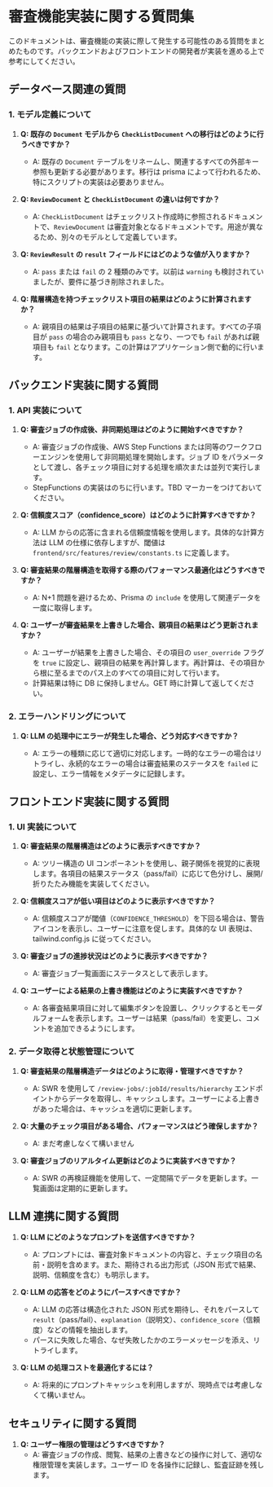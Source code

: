 # 審査機能実装に関する質問集

このドキュメントは、審査機能の実装に際して発生する可能性のある質問をまとめたものです。バックエンドおよびフロントエンドの開発者が実装を進める上で参考にしてください。

## データベース関連の質問

### 1. モデル定義について

1. **Q: 既存の `Document` モデルから `CheckListDocument` への移行はどのように行うべきですか？**

   - A: 既存の `Document` テーブルをリネームし、関連するすべての外部キー参照も更新する必要があります。移行は prisma によって行われるため、特にスクリプトの実装は必要ありません。

2. **Q: `ReviewDocument` と `CheckListDocument` の違いは何ですか？**

   - A: `CheckListDocument` はチェックリスト作成時に参照されるドキュメントで、`ReviewDocument` は審査対象となるドキュメントです。用途が異なるため、別々のモデルとして定義しています。

3. **Q: `ReviewResult` の `result` フィールドにはどのような値が入りますか？**

   - A: `pass` または `fail` の 2 種類のみです。以前は `warning` も検討されていましたが、要件に基づき削除されました。

4. **Q: 階層構造を持つチェックリスト項目の結果はどのように計算されますか？**
   - A: 親項目の結果は子項目の結果に基づいて計算されます。すべての子項目が `pass` の場合のみ親項目も `pass` となり、一つでも `fail` があれば親項目も `fail` となります。この計算はアプリケーション側で動的に行います。

## バックエンド実装に関する質問

### 1. API 実装について

1. **Q: 審査ジョブの作成後、非同期処理はどのように開始すべきですか？**

   - A: 審査ジョブの作成後、AWS Step Functions または同等のワークフローエンジンを使用して非同期処理を開始します。ジョブ ID をパラメータとして渡し、各チェック項目に対する処理を順次または並列で実行します。
   - StepFunctions の実装はのちに行います。TBD マーカーをつけておいてください。

2. **Q: 信頼度スコア（confidence_score）はどのように計算すべきですか？**

   - A: LLM からの応答に含まれる信頼度情報を使用します。具体的な計算方法は LLM の仕様に依存しますが、閾値は `frontend/src/features/review/constants.ts` に定義します。

3. **Q: 審査結果の階層構造を取得する際のパフォーマンス最適化はどうすべきですか？**

   - A: N+1 問題を避けるため、Prisma の `include` を使用して関連データを一度に取得します。

4. **Q: ユーザーが審査結果を上書きした場合、親項目の結果はどう更新されますか？**
   - A: ユーザーが結果を上書きした場合、その項目の `user_override` フラグを `true` に設定し、親項目の結果を再計算します。再計算は、その項目から根に至るまでのパス上のすべての項目に対して行います。
   - 計算結果は特に DB に保持しません。GET 時に計算して返してください。

### 2. エラーハンドリングについて

1. **Q: LLM の処理中にエラーが発生した場合、どう対応すべきですか？**

   - A: エラーの種類に応じて適切に対応します。一時的なエラーの場合はリトライし、永続的なエラーの場合は審査結果のステータスを `failed` に設定し、エラー情報をメタデータに記録します。

## フロントエンド実装に関する質問

### 1. UI 実装について

1. **Q: 審査結果の階層構造はどのように表示すべきですか？**

   - A: ツリー構造の UI コンポーネントを使用し、親子関係を視覚的に表現します。各項目の結果ステータス（pass/fail）に応じて色分けし、展開/折りたたみ機能を実装してください。

2. **Q: 信頼度スコアが低い項目はどのように表示すべきですか？**

   - A: 信頼度スコアが閾値（`CONFIDENCE_THRESHOLD`）を下回る場合は、警告アイコンを表示し、ユーザーに注意を促します。具体的な UI 表現は、tailwind.config.js に従ってください。

3. **Q: 審査ジョブの進捗状況はどのように表示すべきですか？**

   - A: 審査ジョブ一覧画面にステータスとして表示します。

4. **Q: ユーザーによる結果の上書き機能はどのように実装すべきですか？**
   - A: 各審査結果項目に対して編集ボタンを設置し、クリックするとモーダルフォームを表示します。ユーザーは結果（pass/fail）を変更し、コメントを追加できるようにします。

### 2. データ取得と状態管理について

1. **Q: 審査結果の階層構造データはどのように取得・管理すべきですか？**

   - A: SWR を使用して `/review-jobs/:jobId/results/hierarchy` エンドポイントからデータを取得し、キャッシュします。ユーザーによる上書きがあった場合は、キャッシュを適切に更新します。

2. **Q: 大量のチェック項目がある場合、パフォーマンスはどう確保しますか？**

   - A: まだ考慮しなくて構いません

3. **Q: 審査ジョブのリアルタイム更新はどのように実装すべきですか？**
   - A: SWR の再検証機能を使用して、一定間隔でデータを更新します。一覧画面は定期的に更新します。

## LLM 連携に関する質問

1. **Q: LLM にどのようなプロンプトを送信すべきですか？**

   - A: プロンプトには、審査対象ドキュメントの内容と、チェック項目の名前・説明を含めます。また、期待される出力形式（JSON 形式で結果、説明、信頼度を含む）も明示します。

2. **Q: LLM の応答をどのようにパースすべきですか？**

   - A: LLM の応答は構造化された JSON 形式を期待し、それをパースして `result`（pass/fail）、`explanation`（説明文）、`confidence_score`（信頼度）などの情報を抽出します。
   - パースに失敗した場合、なぜ失敗したかのエラーメッセージを添え、リトライします。

3. **Q: LLM の処理コストを最適化するには？**
   - A: 将来的にプロンプトキャッシュを利用しますが、現時点では考慮しなくて構いません。

## セキュリティに関する質問

1. **Q: ユーザー権限の管理はどうすべきですか？**
   - A: 審査ジョブの作成、閲覧、結果の上書きなどの操作に対して、適切な権限管理を実装します。ユーザー ID を各操作に記録し、監査証跡を残します。
